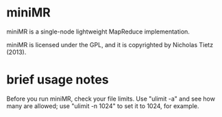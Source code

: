 miniMR
======

miniMR is a single-node lightweight MapReduce implementation.

miniMR is licensed under the GPL, and it is copyrighted by Nicholas Tietz (2013).

brief usage notes
=================

Before you run miniMR, check your file limits. Use "ulimit -a" and see how many are allowed; use "ulimit -n 1024" to set it to 1024, for example.

